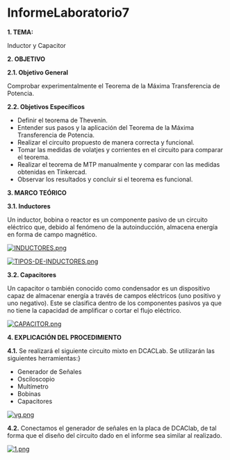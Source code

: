 # InformeLaboratorio7

**1. TEMA:**

Inductor y Capacitor

**2. OBJETIVO**

**2.1. Objetivo General**

Comprobar experimentalmente el Teorema de la Máxima Transferencia de Potencia.

**2.2. Objetivos Específicos**

- Definir el teorema de Thevenin.
- Entender sus pasos y la aplicación del Teorema de la Máxima Transferencia de Potencia.
- Realizar el circuito propuesto de manera correcta y funcional.
- Tomar las medidas de volatjes y corrientes en el circuito para comparar el teorema.
- Realizar el teorema de MTP manualmente y comparar con las medidas obtenidas en Tinkercad.
- Observar los resultados y concluir si el teorema es funcional. 

**3. MARCO TEÓRICO**

**3.1. Inductores**

Un inductor, bobina o reactor es un componente pasivo de un circuito eléctrico que, debido al fenómeno de la autoinducción, almacena energía en forma de campo magnético.

[![INDUCTORES.png](https://i.postimg.cc/52D8yGyh/INDUCTORES.png)](https://postimg.cc/hXbX329s)

[![TIPOS-DE-INDUCTORES.png](https://i.postimg.cc/MG7XxZLF/TIPOS-DE-INDUCTORES.png)](https://postimg.cc/QBMjJDhQ)

**3.2. Capacitores**

Un capacitor o también conocido como condensador es un dispositivo capaz de almacenar  energía a través de campos eléctricos (uno positivo y uno negativo). Este se clasifica dentro de los componentes pasivos ya que no tiene la capacidad de amplificar o cortar el flujo eléctrico.

[![CAPACITOR.png](https://i.postimg.cc/63cdZhB7/CAPACITOR.png)](https://postimg.cc/r0d0Xx0c)

**4. EXPLICACIÓN DEL PROCEDIMIENTO**

**4.1.** Se realizará el siguiente circuito mixto en DCACLab. Se utilizarán las siguientes herramientas:}

- Generador de Señales
- Osciloscopio
- Multímetro
- Bobinas
- Capacitores

[![vg.png](https://i.postimg.cc/HnRwBsRX/vg.png)](https://postimg.cc/QKgKMsXd)

**4.2.** Conectamos el generador de señales en la placa de DCAClab, de tal forma que el diseño del circuito dado en el informe sea similar al realizado.

[![1.png](https://i.postimg.cc/RCtZFLLG/1.png)](https://postimg.cc/6T9XbRSG)
